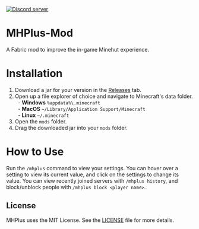 <p>
    <a href="https://discord.gg/zx6n4xUUHB">
        <img src="https://img.shields.io/discord/872306760394891315?color=5865F2&logo=discord&logoColor=white" alt="Discord server" />
    </a>
</p>

# MHPlus-Mod
A Fabric mod to improve the in-game Minehut experience.

# Installation
1. Download a jar for your version in the [Releases](https://github.com/honkling/MHPlus-Mod/releases) tab.
2. Open up a file explorer of choice and navigate to Minecraft's data folder.<br>
   &nbsp;&nbsp;- **Windows** `%appdata%\.minecraft`<br>
   &nbsp;&nbsp;- **MacOS** `~/Library/Application Support/Minecraft`<br>
   &nbsp;&nbsp;- **Linux** `~/.minecraft`
3. Open the `mods` folder.
4. Drag the downloaded jar into your `mods` folder.

# How to Use
Run the `/mhplus` command to view your settings. You can hover over a setting to view its current value, and click on the settings to change its value. You can view recently joined servers with `/mhplus history`, and block/unblock people with `/mhplus block <player name>`.


## License
MHPlus uses the MIT License.
See the [LICENSE](./LICENSE) file for more details.